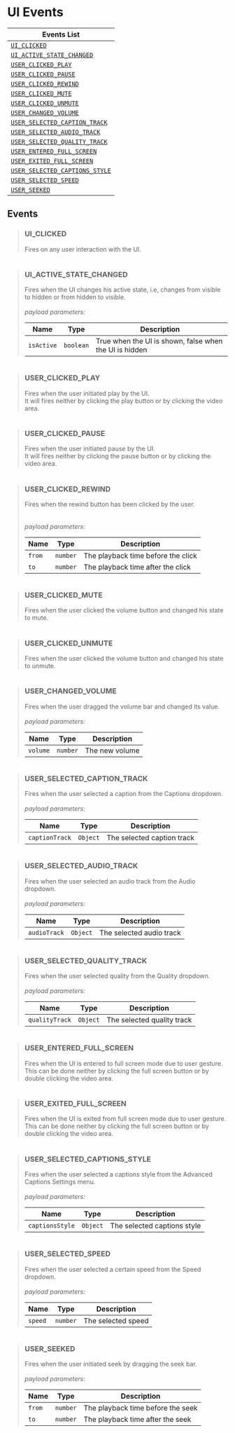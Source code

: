 
# UI Events

| Events List |
|--|
| [`UI_CLICKED`](#UI_CLICKED) |
| [`UI_ACTIVE_STATE_CHANGED`](#UI_ACTIVE_STATE_CHANGED) |
| [`USER_CLICKED_PLAY`](#USER_CLICKED_PLAY) |
| [`USER_CLICKED_PAUSE`](#USER_CLICKED_PAUSE) |
| [`USER_CLICKED_REWIND`](#USER_CLICKED_REWIND) |
| [`USER_CLICKED_MUTE`](#USER_CLICKED_MUTE) |
| [`USER_CLICKED_UNMUTE`](#USER_CLICKED_UNMUTE) |
| [`USER_CHANGED_VOLUME`](#USER_CHANGED_VOLUME) |
| [`USER_SELECTED_CAPTION_TRACK`](#USER_SELECTED_CAPTION_TRACK) |
| [`USER_SELECTED_AUDIO_TRACK`](#USER_SELECTED_AUDIO_TRACK) |
| [`USER_SELECTED_QUALITY_TRACK`](#USER_SELECTED_QUALITY_TRACK) |
| [`USER_ENTERED_FULL_SCREEN`](#USER_ENTERED_FULL_SCREEN) |
| [`USER_EXITED_FULL_SCREEN`](#USER_EXITED_FULL_SCREEN) |
| [`USER_SELECTED_CAPTIONS_STYLE`](#USER_SELECTED_CAPTIONS_STYLE) |
| [`USER_SELECTED_SPEED`](#USER_SELECTED_SPEED) |
| [`USER_SEEKED`](#USER_SEEKED) |

## Events
> ### <a name="UI_CLICKED"></a>UI_CLICKED
> Fires on any user interaction with the UI.
#
> ### <a name="UI_ACTIVE_STATE_CHANGED"></a>UI_ACTIVE_STATE_CHANGED
> Fires when the UI changes his active state, i.e, changes from visible to hidden or from hidden to visible.
> <br><br>_payload parameters:_
>
> | Name | Type  | Description
> |--|--|--|
> | `isActive` | `boolean`| True when the UI is shown, false when the UI is hidden
#
> ### <a name="USER_CLICKED_PLAY"></a>USER_CLICKED_PLAY
> Fires when the user initiated play by the UI.<br>
> It will fires neither by clicking the play button or by clicking the video area.
#
> ### <a name="USER_CLICKED_PAUSE"></a>USER_CLICKED_PAUSE
> Fires when the user initiated pause by the UI.<br>
> It will fires neither by clicking the pause button or by clicking the video area.
#
> ### <a name="USER_CLICKED_REWIND"></a>USER_CLICKED_REWIND
> Fires when the rewind button has been clicked by the user.<br>
> <br><br>_payload parameters:_
>
> | Name | Type  | Description
> |--|--|--|
> | `from` | `number` | The playback time before the click
> | `to` | `number` | The playback time after the click
#
> ### <a name="USER_CLICKED_MUTE"></a>USER_CLICKED_MUTE
> Fires when the user clicked the volume button and changed his state to mute.
#
> ### <a name="USER_CLICKED_UNMUTE"></a>USER_CLICKED_UNMUTE
> Fires when the user clicked the volume button and changed his state to unmute.
#
> ### <a name="USER_CHANGED_VOLUME"></a>USER_CHANGED_VOLUME
> Fires when the user dragged the volume bar and changed its value.
> <br><br>_payload parameters:_
>
> | Name | Type  | Description
> |--|--|--|
> | `volume` | `number` | The new volume
#
> ### <a name="USER_SELECTED_CAPTION_TRACK"></a>USER_SELECTED_CAPTION_TRACK
> Fires when the user selected a caption from the Captions dropdown.
> <br><br>_payload parameters:_
>
> | Name | Type  | Description
> |--|--|--|
> | `captionTrack` | `Object` | The selected caption track
#
> ### <a name="USER_SELECTED_AUDIO_TRACK"></a>USER_SELECTED_AUDIO_TRACK
> Fires when the user selected an audio track from the Audio dropdown.
> <br><br>_payload parameters:_
>
> | Name | Type  | Description
> |--|--|--|
> | `audioTrack` | `Object` | The selected audio track
#
> ### <a name="USER_SELECTED_QUALITY_TRACK"></a>USER_SELECTED_QUALITY_TRACK
> Fires when the user selected quality from the Quality dropdown.
> <br><br>_payload parameters:_
>
> | Name | Type  | Description
> |--|--|--|
> | `qualityTrack` | `Object` | The selected quality track
#
> ### <a name="USER_ENTERED_FULL_SCREEN"></a>USER_ENTERED_FULL_SCREEN
> Fires when the UI is entered to full screen mode due to user gesture.<br>
> This can be done neither by clicking the full screen button or by double clicking the video area.
#
> ### <a name="USER_EXITED_FULL_SCREEN"></a>USER_EXITED_FULL_SCREEN
> Fires when the UI is exited from full screen mode due to user gesture.<br>
> This can be done neither by clicking the full screen button or by double clicking the video area.
#
> ### <a name="USER_SELECTED_CAPTIONS_STYLE"></a>USER_SELECTED_CAPTIONS_STYLE
> Fires when the user selected a captions style from the Advanced Captions Settings menu.
> <br><br>_payload parameters:_
>
> | Name | Type  | Description
> |--|--|--|
> | `captionsStyle` | `Object` | The selected captions style
#
> ### <a name="USER_SELECTED_SPEED"></a>USER_SELECTED_SPEED
> Fires when the user selected a certain speed from the Speed dropdown.
> <br><br>_payload parameters:_
>
> | Name | Type  | Description
> |--|--|--|
> | `speed` | `number` | The selected speed
#
> ### <a name="USER_SEEKED"></a>USER_SEEKED
> Fires when the user initiated seek by dragging the seek bar.
> <br><br>_payload parameters:_
>
> | Name | Type  | Description
> |--|--|--|
> | `from` | `number` | The playback time before the seek
> | `to` | `number` | The playback time after the seek
#
